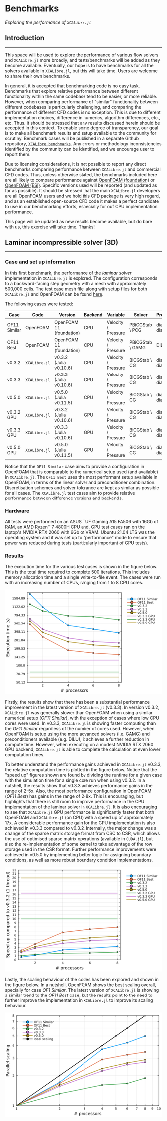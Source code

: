 # Benchmarks

*Exploring the performance of `XCALibre.jl`*

## Introduction
---

This space will be used to explore the performance of various flow solvers and `XCALibre.jl` more broadly, and tests/benchmarks will be added as they become available. Eventually, our hope is to have benchmarks for all the solvers available in `XCALibre.jl`, but this will take time. Users are welcome to share their own benchmarks.

In general, it is accepted that benchmarking code is no easy task. Benchmarks that explore relative performance between different functionality within the same codebase tend to be easier, or more reliable. However, when comparing performance of "similar" functionality between different codebases is particularly challenging, and comparing the performance of different CFD codes is no exception. This is due to different implementation choices, difference in numerics, algorithm differences, etc., etc. Thus, it should be stressed that any results discussed herein should be accepted in this context. To enable some degree of transparency, our goal is to make all benchmark results and setup available to the community for scrutiny. Benchmark cases will be published in a separate Github repository, [`XCALibre_benchmarks`](https://github.com/mberto79/XCALibre_benchmarks). Any errors or methodology inconsistencies identified by the community can be identified, and we encourage user to report them.

Due to licensing considerations, it is not possible to report any direct benchmarks comparing performance between `XCALibre.jl` and commercial CFD codes. Thus, unless otherwise stated, the benchmarks included here are all likely to compare performance against [OpenFOAM (foundation)](https://openfoam.org/) or [OpenFOAM (ESI)](https://www.openfoam.com/). Specific versions used will be reported (and updated as far as possible). It should be stressed that the main `XCALibre.jl` developers are all OpenFOAM users and we hold this CFD package is very high regard, and as an established open-source CFD code it makes a perfect candidate to use in our benchmarking efforts, especially for ouf CPU implementation performance. 

This page will be updated as new results become available, but do bare with us, this exercise will take time. Thanks!

## Laminar incompressible solver (3D)
---

### Case and set up information

In this first benchmark, the performance of the *laminar solver* implementation in `XCALibre.jl` is explored. The configuration corresponds to a backward-facing step geometry with a mesh with approximately 500,000 cells. The test case mesh file, along with setup files for both `XCALibre.jl` and OpenFOAM can be found [here](https://github.com/mberto79/XCALibre_benchmarks/tree/main/3D_BFS_laminar).

The following cases were tested:

| Case    | Code | Version | Backend |Variable | Solver | Preconditioner |
| -------- | ----|---------|---------|---------|--------|---------------|
| OF11 Similar | OpenFOAM  | OpenFOAM 11 (foundation) | CPU | Velocity \\ Pressure | PBiCGStab \\ PCG | diagonal \\ diagonal |
| OF11 Best | OpenFOAM  | OpenFOAM 11 (foundation) |  CPU |Velocity \\ Pressure | PBiCGStab \\ GAMG | DILU \\ none |
| v0.3.2 | `XCALibre.jl` | v0.3.2 (Julia v0.10.6)  |  CPU |Velocity \\ Pressure | BiCGStab \\ CG | diagonal \\ diagonal |
| v0.3.3 | `XCALibre.jl` | v0.3.3 (Julia v0.10.6)  |  CPU |Velocity \\ Pressure | BiCGStab \\ CG | diagonal \\ diagonal |
| v0.5.0 | `XCALibre.jl` | v0.5.0 (Julia v0.11.5)  |  CPU |Velocity \\ Pressure | BiCGStab \\ CG | diagonal \\ diagonal |
| v0.3.2 GPU | `XCALibre.jl` | v0.3.2 (Julia v0.10.6)  |  GPU |Velocity \\ Pressure | BiCGStab \\ CG | diagonal \\ diagonal |
| v0.3.3 GPU | `XCALibre.jl` | v0.3.3 (Julia v0.10.6)  |  GPU |Velocity \\ Pressure | BiCGStab \\ CG | diagonal \\ diagonal |
| v0.5.0 GPU | `XCALibre.jl` | v0.5.0 (Julia v0.11.5)  |  GPU |Velocity \\ Pressure | BiCGStab \\ CG | diagonal \\ diagonal |

Notice that the `OF11 Similar` case aims to provide a configuration in OpenFOAM that is comparable to the numerical setup used (and available) in `XCALibre.jl`. The `OF11 Best` uses the most performant setup available in OpenFOAM, in terms of the linear solver and preconditioner combination. Discretisation schemes and solver tolerance are kept as similar as possible for all cases. The `XCALibre.jl` test cases aim to provide relative performance between difference versions and backends.

### Hardware

All tests were performed on an ASUS TUF Gaming A15 FA506 with 16Gb of RAM, an AMD Ryzen™ 7 4800H CPU and. GPU test cases ran on the laptop's NVIDIA RTX 2060 with 6Gb of VRAM. Ubuntu 21.04 LTS was the operating system and it was set up to "performance" mode to ensure that power was reduced during tests (particularly important of GPU tests).

### Results

The execution time for the various test cases is shown in the figure below. This is the total time required to complete 500 iterations. This includes memory allocation time and a single write-to-file event. The cases were run with an increasing number of CPUs, ranging from 1 to 8 CPU cores.

![Execution time](figures/benchmarks/laminar_3D_BFS/execution_time_comparision.svg)

Firstly, the results show that there has been a substantial performance improvement in the latest version of `XCALibre.jl` (v0.3.3). In version v0.3.2, `XCALibre.jl` was generally slower than OpenFOAM when using a similar numerical setup (*OF11 Similar*), with the exception of cases where low CPU cores were used. In v0.3.3, `XCALibre.jl` is showing faster computing than the *OF11 Similar* regardless of the number of cores used. However, when OpenFOAM is setup using the more advanced solvers (i.e. GAMG) and preconditioners available (e.g. DILU), it achieves a further reduction in compute time. However, when executing on a modest NVIDIA RTX 2060 GPU backend, `XCALibre.jl` is able to complete the calculation at even lower computation times. 

To better understand the performance gains achieved in `XCALibre.jl` v0.3.3, the relative computation time is plotted in the figure below. Notice that the "speed up" figures shown are found by dividing the runtime for a given case with the simulation time for a single core run when using v0.3.2. In a nutshell, the results show that v0.3.3 achieves performance gains in the range of 2-5x. Also, the most performance configuration in OpenFOAM (*OF11 Best*) has gains in the range of 2-8x. This is encouraging, but highlights that there is still room to improve performance in the CPU implementation of the laminar solver in `XCALibre.jl`. It is also encouraging to see that `XCALibre.jl` GPU performance is significantly faster that both OpenFOAM and `XCALibre.jl` (on CPU) with a speed up of approximately 17x. A considerable performance  gain for the GPU implementation is also achieved in v0.3.3 compared to v0.3.2. Internally, the major change was a change of the sparse matrix storage format from CSC to CSR, which allows the use of optimised sparse matrix operations (available in `CUDA.jl`), but also the re-implementation of some kernel to take advantage of the row storage used in the CSR format. Further performance improvements were achieved in v0.5.0 by implementing better logic for assigning boundary conditions, as well as more robust boundary condition implementations.

![Speed up comparison](figures/benchmarks/laminar_3D_BFS/speedup_vs_v0.3.2.svg)

Lastly, the scaling behaviour of the codes has been explored and shown in the figure below. In a nutshell, OpenFOAM shows the best scaling overall, specially for case *OF1 Similar*. The latest version of `XCALibre.jl` is showing a similar trend to the *OF11 Best* case, but the results point to the need to further improve the implementation in `XCALibre.jl` to improve its scaling behaviour.

![Parallel scaling](figures/benchmarks/laminar_3D_BFS/parallel_scaling.svg)

